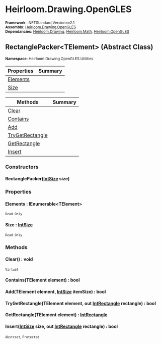 # Heirloom.Drawing.OpenGLES

<small>**Framework**: .NETStandard,Version=v2.1</small>  
<small>**Assembly**: [Heirloom.Drawing.OpenGLES](../heirloom.drawing.opengles/heirloom.drawing.opengles.md)</small>  
<small>**Dependancies**: [Heirloom.Drawing](../Heirloom.Drawing/Heirloom.Drawing.md), [Heirloom.Math](../Heirloom.Math/Heirloom.Math.md), [Heirloom.OpenGLES](../Heirloom.OpenGLES/Heirloom.OpenGLES.md)</small>  

## RectanglePacker\<TElement> (Abstract Class)
<small>**Namespace**: Heirloom.Drawing.OpenGLES.Utilities</sub></small>  

| Properties | Summary |
|------------|---------|
| [Elements](#ELE97486ED1) |  |
| [Size](#SIZ9C9392F9) |  |

| Methods | Summary |
|---------|---------|
| [Clear](#CLE4538C554) |  |
| [Contains](#CONDA66F8F2) |  |
| [Add](#ADD48C1AB32) |  |
| [TryGetRectangle](#TRYDD957824) |  |
| [GetRectangle](#GETB4802E76) |  |
| [Insert](#INS96A3C4FA) |  |

### Constructors

#### RectanglePacker([IntSize](../heirloom.math/heirloom.math.intsize.md) size)

### Properties

#### <a name="ELE97486ED1"></a>Elements : IEnumerable\<TElement>

<small>`Read Only`</small>

#### <a name="SIZ9C9392F9"></a>Size : [IntSize](../heirloom.math/heirloom.math.intsize.md)

<small>`Read Only`</small>

### Methods

#### <a name="CLE4538C554"></a>Clear() : void

<small>`Virtual`</small>

#### <a name="CONDA66F8F2"></a>Contains(TElement element) : bool



#### <a name="ADD48C1AB32"></a>Add(TElement element, [IntSize](../heirloom.math/heirloom.math.intsize.md) itemSize) : bool



#### <a name="TRYDD957824"></a>TryGetRectangle(TElement element, out [IntRectangle](../heirloom.math/heirloom.math.intrectangle.md) rectangle) : bool



#### <a name="GETB4802E76"></a>GetRectangle(TElement element) : [IntRectangle](../heirloom.math/heirloom.math.intrectangle.md)



#### <a name="INS96A3C4FA"></a>Insert([IntSize](../heirloom.math/heirloom.math.intsize.md) size, out [IntRectangle](../heirloom.math/heirloom.math.intrectangle.md) rectangle) : bool

<small>`Abstract`, `Protected`</small>



